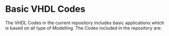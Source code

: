 # Basic VHDL Codes

The VHDL Codes in the current repository includes basic applications which is based on all type of Modelling.
The Codes included in the repository are:
  
